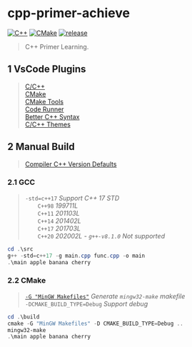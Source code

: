 # cpp-primer-achieve

[![C++](https://img.shields.io/badge/C++-17-brightgreen.svg?style=flat&logo=cplusplus)](https://isocpp.org)
[![CMake](https://img.shields.io/badge/CMake-3.21.4-brightgreen.svg?style=flat&logo=cmake)](https://cmake.org/cmake/help/v3.21/guide/tutorial/index.html)
[![release](https://img.shields.io/badge/release-0.6.0-blue.svg)](https://github.com/aaric/cpp-primer-achieve/releases)

> C++ Primer Learning.

## 1 VsCode Plugins

> [C/C++](https://marketplace.visualstudio.com/items?itemName=ms-vscode.cpptools)  
> [CMake](https://marketplace.visualstudio.com/items?itemName=twxs.cmake)  
> [CMake Tools](https://marketplace.visualstudio.com/items?itemName=ms-vscode.cmake-tools)  
> [Code Runner](https://marketplace.visualstudio.com/items?itemName=formulahendry.code-runner)  
> [Better C++ Syntax](https://marketplace.visualstudio.com/items?itemName=jeff-hykin.better-cpp-syntax)  
> [C/C++ Themes](https://marketplace.visualstudio.com/items?itemName=ms-vscode.cpptools-themes)

## 2 Manual Build

> [Compiler C++ Version Defaults](https://gist.github.com/ax3l/53db9fa8a4f4c21ecc5c4100c0d93c94)

### 2.1 GCC

> `-std=c++17` *Support C++ 17 STD*  
> &emsp;&emsp;`C++98` *199711L*  
> &emsp;&emsp;`C++11` *201103L*  
> &emsp;&emsp;`C++14` *201402L*  
> &emsp;&emsp;`C++17` *201703L*  
> &emsp;&emsp;`C++20` *202002L - `g++-v8.1.0` Not supported*

```powershell
cd .\src
g++ -std=c++17 -g main.cpp func.cpp -o main
.\main apple banana cherry
```

### 2.2 CMake

> [`-G "MinGW Makefiles"`](https://cmake.org/cmake/help/v2.8.12/cmake.html#section_Generators) *Generate `mingw32-make` makefile*  
> `-DCMAKE_BUILD_TYPE=Debug` *Support debug*

```powershell
cd .\build
cmake -G "MinGW Makefiles" -D CMAKE_BUILD_TYPE=Debug ..
mingw32-make
.\main apple banana cherry
```
